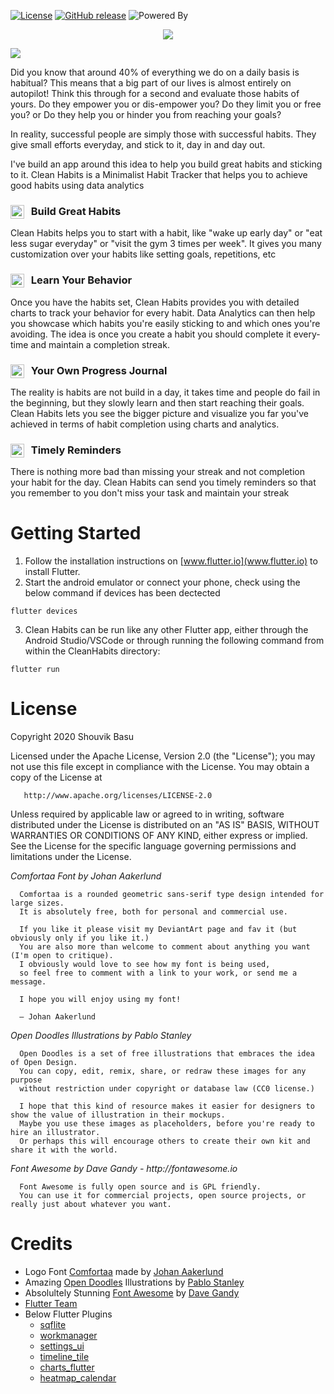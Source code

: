 [![License](https://img.shields.io/badge/License-Apache%202.0-blue.svg?style=flat-square)](https://opensource.org/licenses/Apache-2.0)
[![GitHub release](https://img.shields.io/github/release/clean-apps/CleanHabits.svg?style=flat-square)](https://github.com/clean-apps/CleanHabits/releases/latest)
![Powered By](https://img.shields.io/badge/Powered%20By-Flutter-blue&logo=flutter)

<p align="center">
<img src="https://github.com/clean-apps/CleanHabits/raw/master/marketing/gh-feature-graphic.png?raw=true" />
</p>

<img src="https://github.com/clean-apps/CleanHabits/raw/master/marketing/gh-logo.png?raw=true" />

Did you know that around 40% of everything we do on a daily basis is habitual? This means that a big part of our lives is almost entirely on autopilot! Think this through for a second and evaluate those habits of yours. Do they empower you or dis-empower you? Do they limit you or free you? or Do they help you or hinder you from reaching your goals?

In reality, successful people are simply those with successful habits. They give small efforts everyday, and stick to it, day in and day out.

I've build an app around this idea to help you build great habits and sticking to it. Clean Habits is a Minimalist Habit Tracker that helps you to achieve good habits using data analytics

### <img src="https://use.fontawesome.com/releases/v5.1.0/svgs/solid/external-link-alt.svg" width="22" align="left" /> &nbsp; Build Great Habits

Clean Habits helps you to start with a habit, like "wake up early day" or "eat less sugar everyday" or "visit the gym 3 times per week". It gives you many customization over your habits like setting goals, repetitions, etc

### <img src="https://use.fontawesome.com/releases/v5.1.0/svgs/solid/chart-bar.svg" width="22" align="left" /> &nbsp; Learn Your Behavior

Once you have the habits set, Clean Habits provides you with detailed charts to track your behavior for every habit. Data Analytics can then help you showcase which habits you're easily sticking to and which ones you're avoiding. The idea is once you create a habit you should complete it every-time and maintain a completion streak.

### <img src="https://use.fontawesome.com/releases/v5.1.0/svgs/solid/chart-line.svg" width="22" align="left" /> &nbsp; Your Own Progress Journal

The reality is habits are not build in a day, it takes time and people do fail in the beginning, but they slowly learn and then start reaching their goals. Clean Habits lets you see the bigger picture and visualize you far you've achieved in terms of habit completion using charts and analytics.

### <img src="https://use.fontawesome.com/releases/v5.1.0/svgs/regular/bell.svg" width="22" align="left" /> &nbsp; Timely Reminders

There is nothing more bad than missing your streak and not completion your habit for the day. Clean Habits can send you timely reminders so that you remember to you don't miss your task and maintain your streak

# Getting Started

1. Follow the installation instructions on [www.flutter.io](www.flutter.io) to install Flutter.
2. Start the android emulator or connect your phone, check using the below command if devices has been dectected
```
flutter devices
```
3. Clean Habits can be run like any other Flutter app, either through the Android Studio/VSCode or through running the following command from within the CleanHabits directory:
```
flutter run
```

# License

Copyright 2020 Shouvik Basu

   Licensed under the Apache License, Version 2.0 (the "License");
   you may not use this file except in compliance with the License.
   You may obtain a copy of the License at

       http://www.apache.org/licenses/LICENSE-2.0

   Unless required by applicable law or agreed to in writing, software
   distributed under the License is distributed on an "AS IS" BASIS,
   WITHOUT WARRANTIES OR CONDITIONS OF ANY KIND, either express or implied.
   See the License for the specific language governing permissions and
limitations under the License.

_Comfortaa Font by Johan Aakerlund_

      Comfortaa is a rounded geometric sans-serif type design intended for large sizes. 
      It is absolutely free, both for personal and commercial use.

      If you like it please visit my DeviantArt page and fav it (but obviously only if you like it.) 
      You are also more than welcome to comment about anything you want (I'm open to critique). 
      I obviously would love to see how my font is being used, 
      so feel free to comment with a link to your work, or send me a message.

      I hope you will enjoy using my font!

      — Johan Aakerlund
   
 _Open Doodles Illustrations by Pablo Stanley_
 
      Open Doodles is a set of free illustrations that embraces the idea of Open Design. 
      You can copy, edit, remix, share, or redraw these images for any purpose 
      without restriction under copyright or database law (CC0 license.)

      I hope that this kind of resource makes it easier for designers to show the value of illustration in their mockups. 
      Maybe you use these images as placeholders, before you're ready to hire an illustrator. 
      Or perhaps this will encourage others to create their own kit and share it with the world.
      
_Font Awesome by Dave Gandy - http://fontawesome.io_

      Font Awesome is fully open source and is GPL friendly.
      You can use it for commercial projects, open source projects, or really just about whatever you want. 

# Credits

* Logo Font [Comfortaa](https://github.com/googlefonts/comfortaa) made by [Johan Aakerlund](https://www.deviantart.com/aajohan)
* Amazing [Open Doodles](https://www.opendoodles.com/) Illustrations by [Pablo Stanley](https://twitter.com/pablostanley)
* Absolultely Stunning [Font Awesome](https://fontawesome.com/) by [Dave Gandy](https://twitter.com/davegandy?lang=en)
* [Flutter Team](https://github.com/flutter/)
* Below Flutter Plugins
  * [sqflite](https://pub.dev/packages/sqflite)
  * [workmanager](https://pub.dev/packages/workmanager)
  * [settings_ui](https://pub.dev/packages/settings_ui)
  * [timeline_tile](https://pub.dev/packages/timeline_tile)
  * [charts_flutter](https://pub.dev/packages/charts_flutter)
  * [heatmap_calendar](https://pub.dev/packages/heatmap_calendar)
